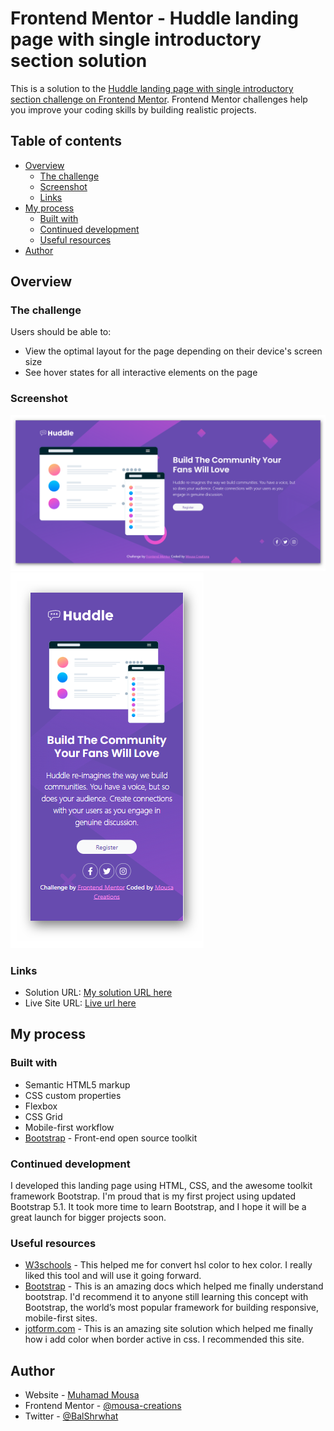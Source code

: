 # Frontend Mentor - Huddle landing page with single introductory section solution

This is a solution to the [Huddle landing page with single introductory section challenge on Frontend Mentor](https://www.frontendmentor.io/challenges/huddle-landing-page-with-a-single-introductory-section-B_2Wvxgi0). Frontend Mentor challenges help you improve your coding skills by building realistic projects.

## Table of contents

- [Overview](#overview)
  - [The challenge](#the-challenge)
  - [Screenshot](#screenshot)
  - [Links](#links)
- [My process](#my-process)
  - [Built with](#built-with)
  - [Continued development](#continued-development)
  - [Useful resources](#useful-resources)
- [Author](#author)

## Overview

### The challenge

Users should be able to:

- View the optimal layout for the page depending on their device's screen size
- See hover states for all interactive elements on the page

### Screenshot

![Screenshoot-1](design/Desktop.png)
![Screenshoot-2](design/Mobile.png)

### Links

- Solution URL: [My solution URL here](https://www.frontendmentor.io/solutions/huddlelandingpage-Ejq90352B)
- Live Site URL: [Live url here](https://huddle-landing-pages-1.netlify.app/)

## My process

### Built with

- Semantic HTML5 markup
- CSS custom properties
- Flexbox
- CSS Grid
- Mobile-first workflow
- [Bootstrap](https://getbootstrap.com/) - Front-end open source toolkit

### Continued development

I developed this landing page using HTML, CSS, and the awesome toolkit framework Bootstrap. I'm proud that is my first project using updated Bootstrap 5.1. It took more time to learn Bootstrap, and I hope it will be a great launch for bigger projects soon.


### Useful resources

- [W3schools](https://www.w3schools.com/colors/colors_picker.asp?) - This helped me for convert hsl color to hex color. I really liked this tool and will use it going forward.
- [Bootstrap](https://getbootstrap.com/docs/5.1/getting-started/introduction/) - This is an amazing docs which helped me finally understand bootstrap. I'd recommend it to anyone still learning this concept with Bootstrap, the world’s most popular framework for building responsive, mobile-first sites.
- [jotform.com](https://www.jotform.com/answers/942964-changing-the-active-focus-border-color-of-the-input-field) - This is an amazing site solution which helped me finally how i add color when border active in css. I recommended this site.


## Author

- Website - [Muhamad Mousa](https://www.arabtoutrial.com/)
- Frontend Mentor - [@mousa-creations](https://www.frontendmentor.io/profile/mousa-creations)
- Twitter - [@BalShrwhat](https://www.twitter.com/BalShrwhat)
